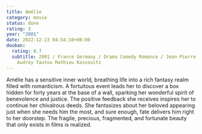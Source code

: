 ```yaml
---
title: Amélie
category: movie
status: done
rating: 3
year: "2001"
date: 2022-12-23 04:54:18+08:00
douban:
  rating: 8.7
  subtitle: 2001 / France Germany / Drama Comedy Romance / Jean-Pierre Jeunet /
    Audrey Tautou Mathieu Kassovitz
---
```


Amélie has a sensitive inner world, breathing life into a rich fantasy realm filled with romanticism. A fortuitous event leads her to discover a box hidden for forty years at the base of a wall, sparking her wonderful spirit of benevolence and justice. The positive feedback she receives inspires her to continue her chivalrous deeds. She fantasizes about her beloved appearing just when she needs him the most, and sure enough, fate delivers him right to her doorstep. The fragile, precious, fragmented, and fortunate beauty that only exists in films is realized.
